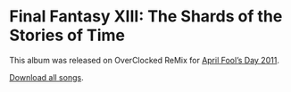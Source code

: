 # Final Fantasy XIII: The Shards of the Stories of Time

This album was released on OverClocked ReMix for [April Fool&#x02bc;s Day 2011][a].

[a]: https://ocremix.org/community/topic/25901-final-fantasy-xiii-the-shards-of-the-stories-of-time-album-release

[Download all songs][b].

[b]: https://github.com/williamjacksn/final-fantasy-xiii-the-shards-of-the-stories-of-time/archive/refs/heads/main.zip
